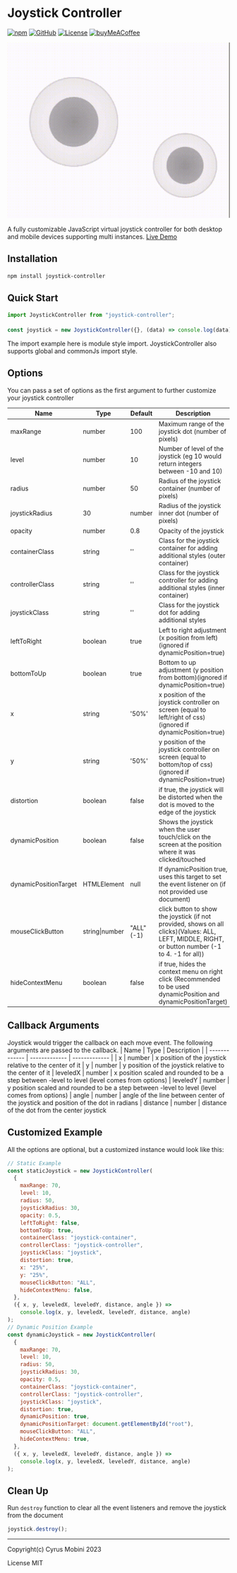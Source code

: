 # Joystick Controller

[![npm](https://img.shields.io/npm/v/joystick-controller)](https://www.npmjs.com/package/joystick-controller)
[![GitHub](https://img.shields.io/github/package-json/v/cyrus2281/joystick-controller?color=red&label=Github)](https://github.com/cyrus2281/joystick-controller)
[![License](https://img.shields.io/github/license/cyrus2281/joystick-controller)](https://github.com/cyrus2281/joystick-controller/blob/main/LICENSE)
[![buyMeACoffee](https://img.shields.io/badge/BuyMeACoffee-cyrus2281-yellow?logo=buymeacoffee)](https://www.buymeacoffee.com/cyrus2281)

![joystick-controller](https://raw.githubusercontent.com/cyrus2281/joystick-controller/main/example/joystick-controller.gif)

A fully customizable JavaScript virtual joystick controller for both desktop and mobile devices supporting multi instances.
[Live Demo](https://joystick-controller.netlify.app)

## Installation

```bash
npm install joystick-controller
```

## Quick Start

```js
import JoystickController from "joystick-controller";

const joystick = new JoystickController({}, (data) => console.log(data));
```

The import example here is module style import. JoystickController also supports global and commonJs import style.

## Options

You can pass a set of options as the first argument to further customize your joystick controller

| Name                  | Type           | Default    | Description                                                                                                                                        |
| --------------------- | -------------- | ---------- | -------------------------------------------------------------------------------------------------------------------------------------------------- |
| maxRange              | number         | 100        | Maximum range of the joystick dot (number of pixels)                                                                                               |
| level                 | number         | 10         | Number of level of the joystick (eg 10 would return integers between -10 and 10)                                                                   |
| radius                | number         | 50         | Radius of the joystick container (number of pixels)                                                                                                |
| joystickRadius        | 30             | number     | Radius of the joystick inner dot (number of pixels)                                                                                                |
| opacity               | number         | 0.8        | Opacity of the joystick                                                                                                                            |
| containerClass        | string         | ''         | Class for the joystick container for adding additional styles (outer container)                                                                    |
| controllerClass       | string         | ''         | Class for the joystick controller for adding additional styles (inner container)                                                                   |
| joystickClass         | string         | ''         | Class for the joystick dot for adding additional styles                                                                                            |
| leftToRight           | boolean        | true       | Left to right adjustment (x position from left)(ignored if dynamicPosition=true)                                                                   |
| bottomToUp            | boolean        | true       | Bottom to up adjustment (y position from bottom)(ignored if dynamicPosition=true)                                                                  |
| x                     | string         | '50%'      | x position of the joystick controller on screen (equal to left/right of css)(ignored if dynamicPosition=true)                                      |
| y                     | string         | '50%'      | y position of the joystick controller on screen (equal to bottom/top of css)(ignored if dynamicPosition=true)                                      |
| distortion            | boolean        | false      | if true, the joystick will be distorted when the dot is moved to the edge of the joystick                                                          |
| dynamicPosition       | boolean        | false      | Shows the joystick when the user touch/click on the screen at the position where it was clicked/touched                                            |
| dynamicPositionTarget | HTMLElement    | null       | If dynamicPosition true, uses this target to set the event listener on (if not provided use document)                                              |
| mouseClickButton      | string\|number | "ALL" (-1) | click button to show the joystick (if not provided, shows on all clicks)(Values: ALL, LEFT, MIDDLE, RIGHT, or button number (-1 to 4. -1 for all)) |
| hideContextMenu       | boolean        | false      | if true, hides the context menu on right click  (Recommended to be used dynamicPosition and dynamicPositionTarget) |

## Callback Arguments

Joystick would trigger the callback on each move event. The following arguments are passed to the callback.
| Name | Type | Description |
| ------------- | ------------- | ------------- |
| x | number | x position of the joystick relative to the center of it
| y | number | y position of the joystick relative to the center of it
| leveledX | number | x position scaled and rounded to be a step between -level to level (level comes from options)
| leveledY | number | y position scaled and rounded to be a step between -level to level (level comes from options)
| angle | number | angle of the line between center of the joystick and position of the dot in radians
| distance | number | distance of the dot from the center joystick

## Customized Example

All the options are optional, but a customized instance would look like this:

```js
// Static Example
const staticJoystick = new JoystickController(
  {
    maxRange: 70,
    level: 10,
    radius: 50,
    joystickRadius: 30,
    opacity: 0.5,
    leftToRight: false,
    bottomToUp: true,
    containerClass: "joystick-container",
    controllerClass: "joystick-controller",
    joystickClass: "joystick",
    distortion: true,
    x: "25%",
    y: "25%",
    mouseClickButton: "ALL",
    hideContextMenu: false,
  },
  ({ x, y, leveledX, leveledY, distance, angle }) =>
    console.log(x, y, leveledX, leveledY, distance, angle)
);
// Dynamic Position Example
const dynamicJoystick = new JoystickController(
  {
    maxRange: 70,
    level: 10,
    radius: 50,
    joystickRadius: 30,
    opacity: 0.5,
    containerClass: "joystick-container",
    controllerClass: "joystick-controller",
    joystickClass: "joystick",
    distortion: true,
    dynamicPosition: true,
    dynamicPositionTarget: document.getElementById("root"),
    mouseClickButton: "ALL",
    hideContextMenu: true,
  },
  ({ x, y, leveledX, leveledY, distance, angle }) =>
    console.log(x, y, leveledX, leveledY, distance, angle)
);
```

## Clean Up

Run `destroy` function to clear all the event listeners and remove the joystick from the document

```js
joystick.destroy();
```

---

Copyright(c) Cyrus Mobini 2023

License MIT
